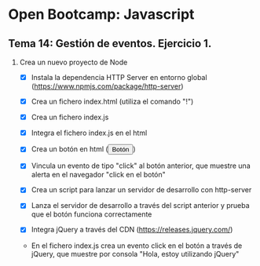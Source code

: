 # Open Bootcamp: Javascript

## Tema 14: Gestión de eventos. Ejercicio 1.

1. Crea un nuevo proyecto de Node

   - [x]  Instala la dependencia HTTP Server en entorno global (https://www.npmjs.com/package/http-server)

   - [x] Crea un fichero index.html (utiliza el comando "!")

   - [x] Crea un fichero index.js

   - [x] Integra el fichero index.js en el html

   - [x] Crea un botón en html (<button>Botón</button>)

   - [x] Vincula un evento de tipo "click" al botón anterior, que muestre una alerta en el navegador "click en el botón"

   - [x] Crea un script para lanzar un servidor de desarrollo con http-server

   - [x] Lanza el servidor de desarrollo a través del script anterior y prueba que el botón funciona correctamente

   - [x] Integra jQuery a través del CDN (https://releases.jquery.com/)

   - En el fichero index.js crea un evento click en el botón a través de jQuery, que muestre por consola "Hola, estoy utilizando jQuery"
